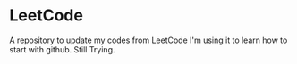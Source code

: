 # LeetCode
A repository to update my codes from LeetCode
I'm using it to learn how to start with github.
Still Trying.
